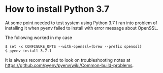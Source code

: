 # How to install Python 3.7

At some point needed to test system using Python 3.7 I ran into problem of
installing it when pyenv failed to install with error message about OpenSSL.

The following worked in my case

```fish
$ set -x CONFIGURE_OPTS --with-openssl=(brew --prefix openssl)
$ pyenv install 3.7.1
```

It is always recommended to look on troubleshooting notes at https://github.com/pyenv/pyenv/wiki/Common-build-problems.
